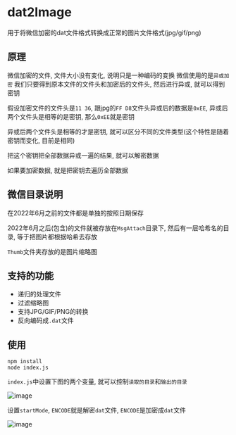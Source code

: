 # dat2Image
用于将微信加密的dat文件格式转换成正常的图片文件格式(jpg/gif/png)
## 原理
微信加密的文件, 文件大小没有变化, 说明只是一种编码的变换
微信使用的是`异或加密`
我们只要得到原本文件的文件头和加密后的文件头, 然后进行异或, 就可以得到密钥

假设加密文件的文件头是`11 36`, 跟jpg的`FF D8`文件头异或后的数据是`0xEE`, 异或后两个文件头是相等的是密钥, 那么`0xEE`就是密钥

异或后两个文件头是相等的才是密钥, 就可以区分不同的文件类型(这个特性是随着密钥而变化, 目前是相同)

把这个密钥把全部数据异或一遍的结果, 就可以解密数据

如果要加密数据, 就是把密钥去遍历全部数据

## 微信目录说明
在2022年6月之前的文件都是单独的按照日期保存

2022年6月之后(包含)的文件就被存放在`MsgAttach`目录下, 然后有一层哈希名的目录, 等于把图片都根据哈希去存放

`Thumb`文件夹存放的是图片缩略图

## 支持的功能
- 递归的处理文件
- 过滤缩略图
- 支持JPG/GIF/PNG的转换
- 反向编码成`.dat`文件

## 使用
```shell
npm install
node index.js
```

`index.js`中设置下图的两个变量, 就可以控制`读取的目录`和`输出的目录`

![image](https://github.com/wc2659897831/dat2Image/assets/60737437/4502102a-951b-4b73-9e64-f4264f858bdf)

设置`startMode`, `ENCODE`就是解密`dat`文件, `ENCODE`是加密成`dat`文件

![image](https://github.com/wc2659897831/dat2Image/assets/60737437/979e6e00-3f32-409e-beb3-c9340f12e8ff)
